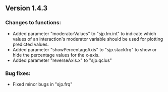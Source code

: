 Version 1.4.3
------------------------------------------------------------------------------
### Changes to functions:
* Added parameter "moderatorValues" to "sjp.lm.int" to indicate which values of an interaction's moderator variable should be used for plotting predicted values.
* Added parameter "showPercentageAxis" to "sjp.stackfrq" to show or hide the percentage values for the x-axis.
* Added parameter "reverseAxis.x" to "sjp.qclus"

### Bug fixes:
* Fixed minor bugs in "sjp.frq"
